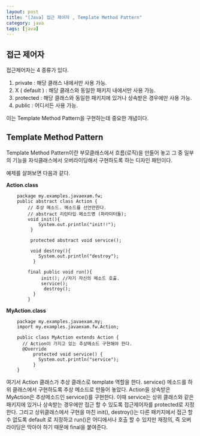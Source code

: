 ```yaml
---
layout: post
title: "[Java] 접근 제어자 , Template Method Pattern"
category: java
tags: [java]
---
```



접근 제어자
------------------
접근제어자는 4 종류가 있다.

 1. private : 해당 클래스 내에서만 사용 가능.
 2. X ( default ) : 해당 클래스와 동일한 패키지 내에서만 사용 가능.
 3. protected : 해당 클래스와 동일한 패키지에 있거나 상속받은 경우에만 사용 가능.
 4. public : 어디서든 사용 가능.

 이는 Template Method Pattern을 구현하는데 중요한 개념이다.

## Template Method Pattern

  Template Method Pattern이란 부모클래스에서  흐름(로직)을  만들어  놓고  그  중  일부의  기능을  자식클래스에서  오버라이딩해서  구현하도록  하는  디자인 패턴이다.

예제를 살펴보면 다음과 같다.

**Action.class**
```
	package my.examples.javaexam.fw;
	public abstract class Action {
	    // 추상 메소드. 메소드를 선언만한다.
	    // abstract 리턴타입 메소드명 (파라미터들);
		void init(){
	        System.out.println("init!!");
		 }

		 protected abstract void service();

		 void destroy(){
	        System.out.println("destroy");
		  }

	    final public void run(){
		     init(); //자기 자신의 메소드 호출.
			 service();
			  destroy();
		  }
		}
```

**MyAction.class**
```
	package my.examples.javaexam.my;
	import my.examples.javaexam.fw.Action;

	public class MyAction extends Action {
      // Action이 가지고 있는 추상메소드 구현해야 한다.
	  @Override
		  protected void service() {
	        System.out.println("service");
		  }
	}
 ```

여기서 Action 클래스가 추상 클래스로 template 역할을 한다.
service() 메소드를 하위 클래스에서 구현하도록 추상 메소드로 만들어 놓았다. Action을 상속받은 MyAction은 추상메소드인 service()를 구현한다. 이때 service는 상위 클래스와 같은 패키지에 있거나 상속받는 경우에만 접근 할 수 있도록 접근제어자를 protected로 지정한다. 그리고 상위클래스에서 구현을 마친 init(), destroy()는 다른 패키지에서 접근 할 수 없도록  default 로 지정하고 run()은 어디에서나 호출 할 수 있지만 재정의, 즉 오버라이딩은 막아야 하기 때문에 final을 붙여준다.
